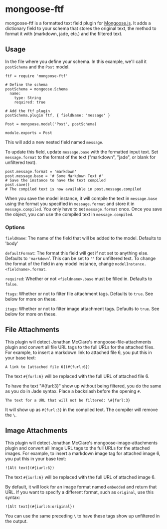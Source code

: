 # mongoose-ftf #

mongoose-ftf is a formatted text field plugin for
[Mongoose.js](http://mongoosejs.com/). It adds a dictionary field to your
schema that stores the original text, the method to format it with (markdown,
jade, etc.) and the filtered text.


## Usage ##

In the file where you define your schema. In this example, we'll call it
`postSchema` and the `Post` model.

    ftf = require 'mongoose-ftf'

    # Define the schema
    postSchema = mongoose.Schema
      name:
        type: String
        required: true

    # Add the ftf plugin
    postSchema.plugin ftf, { fieldName: 'message' }

    Post = mongoose.model('Post', postSchema)

    module.exports = Post

This will add a new nested field named `message`.

To update this field, update `message.base` with the formatted input text. Set `message.format` to the format of the text ("markdown", "jade", or blank for unfiltered text).

    post.message.format = 'markdown'
    post.message.base = '# Some Markdown Text #'
    # Save the instance to have the text compiled
    post.save()
    # The compiled text is now available in post.message.compiled

When you save the model instance, it will compile the text in `message.base`
using the format you specified in `message.format` and store it in
`message.compiled`. You only have to set `message.format` once. Once you save
the object, you can use the compiled text in `message.compiled`.

### Options ###

`fieldName`: The name of the field that will be added to the model. Defaults to
'body'

`defaultFormat`: The format this field will get if not set to anything else.
Defaults to `'markdown`'. This can be set to `''` for unfiltered text. To
change the format of the field in any model instance, change
`modelInstance.<fieldname>.format`.

`required`: Whether or not `<fieldname>.base` must be filled in. Defaults to
`false`.

`ftags`: Whether or not to filter file attachment tags. Defaults to `true`. See
below for more on these.

`itags`: Whether or not to filter image attachment tags. Defaults to `true`.
See below for more on these.


## File Attachments ##

This plugin will detect Jonathan McClare's mongoose-file-attachments plugin and
convert all file URL tags to the full URLs for the attached files.  For
example, to insert a markdown link to attached file 6, you put this in your
base text:

    A link to [attached file 6](#{furl:6})

The text `#{furl:6}` will be replaced with the full URL of attached file 6.

To have the text "#{furl:3}" show up without being filtered, you do the same
as you do in Jade syntax. Place a backslash before the opening `#`.

    The text for a URL that will not be filtered: \#{furl:3}

It will show up as `#{furl:3}` in the compiled text. The compiler will remove
the `\`.


## Image Attachments ##

This plugin will detect Jonathan McClare's mongoose-image-attachments plugin
and convert all image URL tags to the full URLs for the attached images.  For
example, to insert a markdown image tag for attached image 6, you put this in
your base text:

    ![Alt text](#{iurl:6})

The text `#{iurl:6}` will be replaced with the full URL of attached image 6.

By default, it will look for an image format named `embedded` and return that
URL. If you want to specify a different format, such as `original`, use this
syntax:

    ![Alt text](#{iurl:6:original})

You can use the same preceding `\` to have these tags show up unfiltered in the
output.

